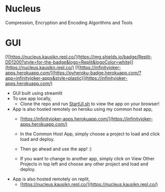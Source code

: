 # Nucleus
 Compression, Encryption and Encoding Algorithms and Tools

# GUI
[![https://nucleus.kausikn.repl.co/](https://img.shields.io/badge/Replit-DD1200?style=for-the-badge&logo=Replit&logoColor=white)](https://nucleus.kausikn.repl.co/)
[![https://infinityjoker-apps.herokuapp.com/](https://pyheroku-badge.herokuapp.com/?app=infinityjoker-apps&style=plastic)](https://infinityjoker-apps.herokuapp.com/)

 - GUI built using streamlit
 - To use app locally,
    - Clone the repo and run [StartUI.sh](StartUI.sh) to view the app on your browser!
 - App is also hosted remotely on heroku using my common host app,
    - [https://infinityjoker-apps.herokuapp.com/](https://infinityjoker-apps.herokuapp.com/)

    - In the Common Host App, simply choose a project to load and click load and deploy.

    - Then go ahead and use the app! :)

    - If you want to change to another app, simply click on View Other Projects in top left and choose any other project and load and deploy.
 - App is also hosted remotely on replit,
   - [https://nucleus.kausikn.repl.co/](https://nucleus.kausikn.repl.co/)